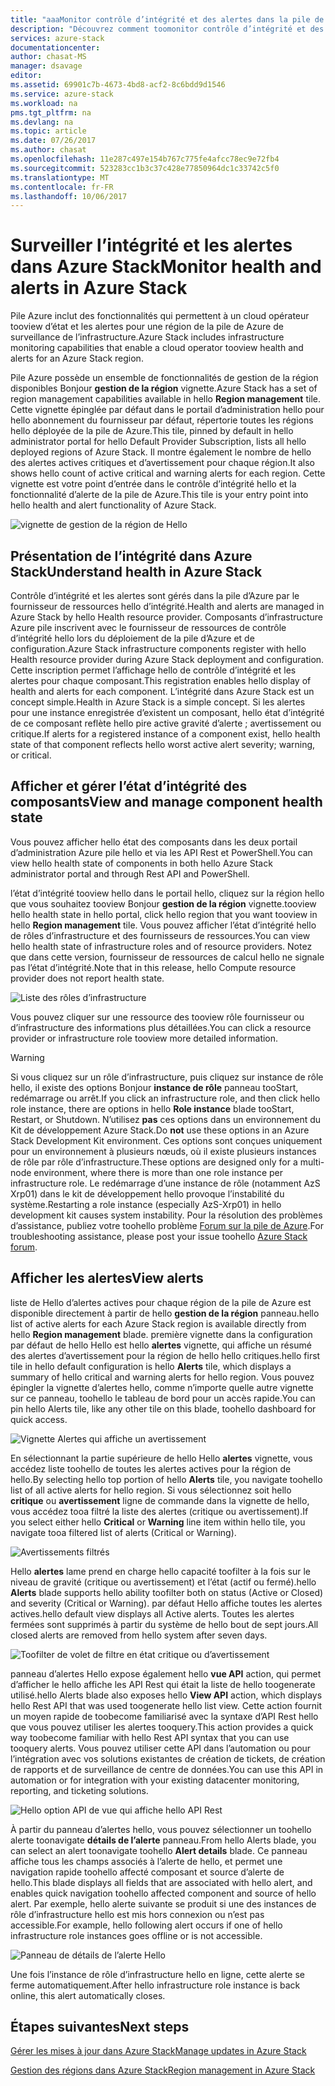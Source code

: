 ```yaml
---
title: "aaaMonitor contrôle d’intégrité et des alertes dans la pile de Azure | Documents Microsoft"
description: "Découvrez comment toomonitor contrôle d’intégrité et des alertes dans la pile de Azure."
services: azure-stack
documentationcenter: 
author: chasat-MS
manager: dsavage
editor: 
ms.assetid: 69901c7b-4673-4bd8-acf2-8c6bdd9d1546
ms.service: azure-stack
ms.workload: na
pms.tgt_pltfrm: na
ms.devlang: na
ms.topic: article
ms.date: 07/26/2017
ms.author: chasat
ms.openlocfilehash: 11e287c497e154b767c775fe4afcc78ec9e72fb4
ms.sourcegitcommit: 523283cc1b3c37c428e77850964dc1c33742c5f0
ms.translationtype: MT
ms.contentlocale: fr-FR
ms.lasthandoff: 10/06/2017
---
```

# <a name="monitor-health-and-alerts-in-azure-stack"></a><span data-ttu-id="62759-103">Surveiller l’intégrité et les alertes dans Azure Stack</span><span class="sxs-lookup"><span data-stu-id="62759-103">Monitor health and alerts in Azure Stack</span></span>

<span data-ttu-id="62759-104">Pile Azure inclut des fonctionnalités qui permettent à un cloud opérateur tooview d’état et les alertes pour une région de la pile de Azure de surveillance de l’infrastructure.</span><span class="sxs-lookup"><span data-stu-id="62759-104">Azure Stack includes infrastructure monitoring capabilities that enable a cloud operator tooview health and alerts for an Azure Stack region.</span></span>

<span data-ttu-id="62759-105">Pile Azure possède un ensemble de fonctionnalités de gestion de la région disponibles Bonjour **gestion de la région** vignette.</span><span class="sxs-lookup"><span data-stu-id="62759-105">Azure Stack has a set of region management capabilities available in hello **Region management** tile.</span></span> <span data-ttu-id="62759-106">Cette vignette épinglée par défaut dans le portail d’administration hello pour hello abonnement du fournisseur par défaut, répertorie toutes les régions hello déployée de la pile de Azure.</span><span class="sxs-lookup"><span data-stu-id="62759-106">This tile, pinned by default in hello administrator portal for hello Default Provider Subscription, lists all hello deployed regions of Azure Stack.</span></span> <span data-ttu-id="62759-107">Il montre également le nombre de hello des alertes actives critiques et d’avertissement pour chaque région.</span><span class="sxs-lookup"><span data-stu-id="62759-107">It also shows hello count of active critical and warning alerts for each region.</span></span> <span data-ttu-id="62759-108">Cette vignette est votre point d’entrée dans le contrôle d’intégrité hello et la fonctionnalité d’alerte de la pile de Azure.</span><span class="sxs-lookup"><span data-stu-id="62759-108">This tile is your entry point into hello health and alert functionality of Azure Stack.</span></span>

 ![vignette de gestion de la région de Hello](media/azure-stack-monitor-health/image1.png)

 ## <a name="understand-health-in-azure-stack"></a><span data-ttu-id="62759-110">Présentation de l’intégrité dans Azure Stack</span><span class="sxs-lookup"><span data-stu-id="62759-110">Understand health in Azure Stack</span></span>

 <span data-ttu-id="62759-111">Contrôle d’intégrité et les alertes sont gérés dans la pile d’Azure par le fournisseur de ressources hello d’intégrité.</span><span class="sxs-lookup"><span data-stu-id="62759-111">Health and alerts are managed in Azure Stack by hello Health resource provider.</span></span> <span data-ttu-id="62759-112">Composants d’infrastructure Azure pile inscrivent avec le fournisseur de ressources de contrôle d’intégrité hello lors du déploiement de la pile d’Azure et de configuration.</span><span class="sxs-lookup"><span data-stu-id="62759-112">Azure Stack infrastructure components register with hello Health resource provider during Azure Stack deployment and configuration.</span></span> <span data-ttu-id="62759-113">Cette inscription permet l’affichage hello de contrôle d’intégrité et les alertes pour chaque composant.</span><span class="sxs-lookup"><span data-stu-id="62759-113">This registration enables hello display of health and alerts for each component.</span></span> <span data-ttu-id="62759-114">L’intégrité dans Azure Stack est un concept simple.</span><span class="sxs-lookup"><span data-stu-id="62759-114">Health in Azure Stack is a simple concept.</span></span> <span data-ttu-id="62759-115">Si les alertes pour une instance enregistrée d’existent un composant, hello état d’intégrité de ce composant reflète hello pire active gravité d’alerte ; avertissement ou critique.</span><span class="sxs-lookup"><span data-stu-id="62759-115">If alerts for a registered instance of a component exist, hello health state of that component reflects hello worst active alert severity; warning, or critical.</span></span>
 
 ## <a name="view-and-manage-component-health-state"></a><span data-ttu-id="62759-116">Afficher et gérer l’état d’intégrité des composants</span><span class="sxs-lookup"><span data-stu-id="62759-116">View and manage component health state</span></span>
 
 <span data-ttu-id="62759-117">Vous pouvez afficher hello état des composants dans les deux portail d’administration Azure pile hello et via les API Rest et PowerShell.</span><span class="sxs-lookup"><span data-stu-id="62759-117">You can view hello health state of components in both hello Azure Stack administrator portal and through Rest API and PowerShell.</span></span>
 
<span data-ttu-id="62759-118">l’état d’intégrité tooview hello dans le portail hello, cliquez sur la région hello que vous souhaitez tooview Bonjour **gestion de la région** vignette.</span><span class="sxs-lookup"><span data-stu-id="62759-118">tooview hello health state in hello portal, click hello region that you want tooview in hello **Region management** tile.</span></span> <span data-ttu-id="62759-119">Vous pouvez afficher l’état d’intégrité hello de rôles d’infrastructure et des fournisseurs de ressources.</span><span class="sxs-lookup"><span data-stu-id="62759-119">You can view hello health state of infrastructure roles and of resource providers.</span></span> <span data-ttu-id="62759-120">Notez que dans cette version, fournisseur de ressources de calcul hello ne signale pas l’état d’intégrité.</span><span class="sxs-lookup"><span data-stu-id="62759-120">Note that in this release, hello Compute resource provider does not report health state.</span></span>

![Liste des rôles d’infrastructure](media/azure-stack-monitor-health/image2.png)

<span data-ttu-id="62759-122">Vous pouvez cliquer sur une ressource des tooview rôle fournisseur ou d’infrastructure des informations plus détaillées.</span><span class="sxs-lookup"><span data-stu-id="62759-122">You can click a resource provider or infrastructure role tooview more detailed information.</span></span>

> [!WARNING]
><span data-ttu-id="62759-123">Si vous cliquez sur un rôle d’infrastructure, puis cliquez sur instance de rôle hello, il existe des options Bonjour **instance de rôle** panneau tooStart, redémarrage ou arrêt.</span><span class="sxs-lookup"><span data-stu-id="62759-123">If you click an infrastructure role, and then click hello role instance, there are options in hello **Role instance** blade tooStart, Restart, or Shutdown.</span></span> <span data-ttu-id="62759-124">N’utilisez **pas** ces options dans un environnement du Kit de développement Azure Stack.</span><span class="sxs-lookup"><span data-stu-id="62759-124">Do **not** use these options in an Azure Stack Development Kit environment.</span></span> <span data-ttu-id="62759-125">Ces options sont conçues uniquement pour un environnement à plusieurs nœuds, où il existe plusieurs instances de rôle par rôle d’infrastructure.</span><span class="sxs-lookup"><span data-stu-id="62759-125">These options are designed only for a multi-node environment, where there is more than one role instance per infrastructure role.</span></span> <span data-ttu-id="62759-126">Le redémarrage d’une instance de rôle (notamment AzS Xrp01) dans le kit de développement hello provoque l’instabilité du système.</span><span class="sxs-lookup"><span data-stu-id="62759-126">Restarting a role instance (especially AzS-Xrp01) in hello development kit causes system instability.</span></span> <span data-ttu-id="62759-127">Pour la résolution des problèmes d’assistance, publiez votre toohello problème [Forum sur la pile de Azure](https://aka.ms/azurestackforum).</span><span class="sxs-lookup"><span data-stu-id="62759-127">For troubleshooting assistance, please post your issue toohello [Azure Stack forum](https://aka.ms/azurestackforum).</span></span>
>
 
## <a name="view-alerts"></a><span data-ttu-id="62759-128">Afficher les alertes</span><span class="sxs-lookup"><span data-stu-id="62759-128">View alerts</span></span>

<span data-ttu-id="62759-129">liste de Hello d’alertes actives pour chaque région de la pile de Azure est disponible directement à partir de hello **gestion de la région** panneau.</span><span class="sxs-lookup"><span data-stu-id="62759-129">hello list of active alerts for each Azure Stack region is available directly from hello **Region management** blade.</span></span> <span data-ttu-id="62759-130">première vignette dans la configuration par défaut de hello Hello est hello **alertes** vignette, qui affiche un résumé des alertes d’avertissement pour la région de hello hello critiques.</span><span class="sxs-lookup"><span data-stu-id="62759-130">hello first tile in hello default configuration is hello **Alerts** tile, which displays a summary of hello critical and warning alerts for hello region.</span></span> <span data-ttu-id="62759-131">Vous pouvez épingler la vignette d’alertes hello, comme n’importe quelle autre vignette sur ce panneau, toohello le tableau de bord pour un accès rapide.</span><span class="sxs-lookup"><span data-stu-id="62759-131">You can pin hello Alerts tile, like any other tile on this blade, toohello dashboard for quick access.</span></span>   

![Vignette Alertes qui affiche un avertissement](media/azure-stack-monitor-health/image3.png)

<span data-ttu-id="62759-133">En sélectionnant la partie supérieure de hello Hello **alertes** vignette, vous accédez liste toohello de toutes les alertes actives pour la région de hello.</span><span class="sxs-lookup"><span data-stu-id="62759-133">By selecting hello top portion of hello **Alerts** tile, you navigate toohello list of all active alerts for hello region.</span></span> <span data-ttu-id="62759-134">Si vous sélectionnez soit hello **critique** ou **avertissement** ligne de commande dans la vignette de hello, vous accédez tooa filtré la liste des alertes (critique ou avertissement).</span><span class="sxs-lookup"><span data-stu-id="62759-134">If you select either hello **Critical** or **Warning** line item within hello tile, you navigate tooa filtered list of alerts (Critical or Warning).</span></span> 

![Avertissements filtrés](media/azure-stack-monitor-health/image4.png)
  
<span data-ttu-id="62759-136">Hello **alertes** lame prend en charge hello capacité toofilter à la fois sur le niveau de gravité (critique ou avertissement) et l’état (actif ou fermé).</span><span class="sxs-lookup"><span data-stu-id="62759-136">hello **Alerts** blade supports hello ability toofilter both on status (Active or Closed) and severity (Critical or Warning).</span></span> <span data-ttu-id="62759-137">par défaut Hello affiche toutes les alertes actives.</span><span class="sxs-lookup"><span data-stu-id="62759-137">hello default view displays all Active alerts.</span></span> <span data-ttu-id="62759-138">Toutes les alertes fermées sont supprimés à partir du système de hello bout de sept jours.</span><span class="sxs-lookup"><span data-stu-id="62759-138">All closed alerts are removed from hello system after seven days.</span></span>

![Toofilter de volet de filtre en état critique ou d’avertissement](media/azure-stack-monitor-health/image5.png)

<span data-ttu-id="62759-140">panneau d’alertes Hello expose également hello **vue API** action, qui permet d’afficher le hello affiche les API Rest qui était la liste de hello toogenerate utilisé.</span><span class="sxs-lookup"><span data-stu-id="62759-140">hello Alerts blade also exposes hello **View API** action, which displays hello Rest API that was used toogenerate hello list view.</span></span> <span data-ttu-id="62759-141">Cette action fournit un moyen rapide de toobecome familiarisé avec la syntaxe d’API Rest hello que vous pouvez utiliser les alertes tooquery.</span><span class="sxs-lookup"><span data-stu-id="62759-141">This action provides a quick way toobecome familiar with hello Rest API syntax that you can use tooquery alerts.</span></span> <span data-ttu-id="62759-142">Vous pouvez utiliser cette API dans l’automation ou pour l’intégration avec vos solutions existantes de création de tickets, de création de rapports et de surveillance de centre de données.</span><span class="sxs-lookup"><span data-stu-id="62759-142">You can use this API in automation or for integration with your existing datacenter monitoring, reporting, and ticketing solutions.</span></span> 

![Hello option API de vue qui affiche hello API Rest](media/azure-stack-monitor-health/image6.png)

<span data-ttu-id="62759-144">À partir du panneau d’alertes hello, vous pouvez sélectionner un toohello alerte toonavigate **détails de l’alerte** panneau.</span><span class="sxs-lookup"><span data-stu-id="62759-144">From hello Alerts blade, you can select an alert toonavigate toohello **Alert details** blade.</span></span> <span data-ttu-id="62759-145">Ce panneau affiche tous les champs associés à l’alerte de hello, et permet une navigation rapide toohello affecté composant et source d’alerte de hello.</span><span class="sxs-lookup"><span data-stu-id="62759-145">This blade displays all fields that are associated with hello alert, and enables quick navigation toohello affected component and source of hello alert.</span></span> <span data-ttu-id="62759-146">Par exemple, hello alerte suivante se produit si une des instances de rôle d’infrastructure hello est mis hors connexion ou n’est pas accessible.</span><span class="sxs-lookup"><span data-stu-id="62759-146">For example, hello following alert occurs if one of hello infrastructure role instances goes offline or is not accessible.</span></span>  

![Panneau de détails de l’alerte Hello](media/azure-stack-monitor-health/image7.png)

<span data-ttu-id="62759-148">Une fois l’instance de rôle d’infrastructure hello en ligne, cette alerte se ferme automatiquement.</span><span class="sxs-lookup"><span data-stu-id="62759-148">After hello infrastructure role instance is back online, this alert automatically closes.</span></span>

## <a name="next-steps"></a><span data-ttu-id="62759-149">Étapes suivantes</span><span class="sxs-lookup"><span data-stu-id="62759-149">Next steps</span></span>

[<span data-ttu-id="62759-150">Gérer les mises à jour dans Azure Stack</span><span class="sxs-lookup"><span data-stu-id="62759-150">Manage updates in Azure Stack</span></span>](azure-stack-updates.md)

[<span data-ttu-id="62759-151">Gestion des régions dans Azure Stack</span><span class="sxs-lookup"><span data-stu-id="62759-151">Region management in Azure Stack</span></span>](azure-stack-region-management.md)
